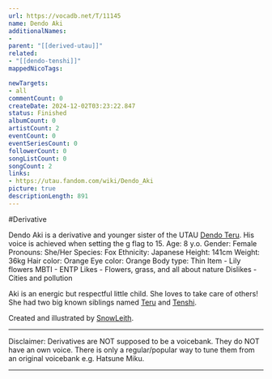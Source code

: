 ```yaml
---
url: https://vocadb.net/T/11145
name: Dendo Aki
additionalNames: 
- 
parent: "[[derived-utau]]"
related:
- "[[dendo-tenshi]]"
mappedNicoTags:

newTargets:
- all
commentCount: 0
createDate: 2024-12-02T03:23:22.847
status: Finished
albumCount: 0
artistCount: 2
eventCount: 0
eventSeriesCount: 0
followerCount: 0
songListCount: 0
songCount: 2
links: 
- https://utau.fandom.com/wiki/Dendo_Aki
picture: true
descriptionLength: 891
---
```


#Derivative

Dendo Aki is a derivative and younger sister of the UTAU [Dendo Teru](https://vocadb.net/Ar/100026). His voice is achieved when setting the g flag to 15.
Age: 8 y.o.
Gender: Female
Pronouns: She/Her
Species: Fox
Ethnicity: Japanese
Height: 141cm
Weight: 36kg
Hair color: Orange
Eye color: Orange
Body type: Thin
Item - Lily flowers
MBTI - ENTP
Likes - Flowers, grass, and all about nature
Dislikes - Cities and pollution

Aki is an energic but respectful little child. She loves to take care of others! She had two big known siblings named [Teru](https://vocadb.net/Ar/100026) and [Tenshi](https://vocadb.net/T/9095/dendo-tenshi).

Created and illustrated by [SnowLeith](https://vocadb.net/Ar/84500).

---
Disclaimer:
Derivatives are NOT supposed to be a voicebank. They do NOT have an own voice. There is only a regular/popular way to tune them from an original voicebank e.g. Hatsune Miku.

---

